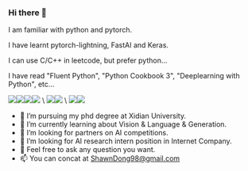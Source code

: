 ### Hi there 👋

I am familiar with python and pytorch.

I have learnt pytorch-lightning, FastAI and Keras.

I can use C/C++ in leetcode, but prefer python...

I have read "Fluent Python", "Python Cookbook 3", "Deeplearning with Python", etc...

![](https://img.shields.io/badge/python-v3.7-blue)![](https://img.shields.io/badge/Pytorch-v1.7.1-red)![](https://img.shields.io/badge/keras-v2.6-red)![](https://img.shields.io/badge/tensorflow-v2.6.0-orange) \\
![](https://img.shields.io/badge/Fast.AI-v2-lightgrey)![](https://img.shields.io/badge/code-pytorch_lightning-yellow) \\
![](https://img.shields.io/badge/paper-latex-blue)![](https://img.shields.io/badge/code-neovim-green)


- 🔭 I’m pursuing my phd degree at Xidian University.
- 🌱 I’m currently learning about Vision & Language & Generation.
- 👯 I’m looking for partners on AI competitions.
- 🤔 I’m looking for AI research intern position in Internet Company.
- 💬 Feel free to ask any question you want.
- 📫 You can concat at ShawnDong98@gmail.com
